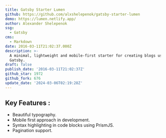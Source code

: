 ```yaml
---
title: Gatsby Starter Lumen
github: https://github.com/alxshelepenok/gatsby-starter-lumen
demo: https://lumen.netlify.app/
author: Alexander Shelepenok
ssg:
  - Gatsby
cms:
  - Markdown
date: 2016-03-11T21:02:37.000Z
description: >-
  A minimal, lightweight and mobile-first starter for creating blogs uses
  Gatsby.
draft: false
publish_date: '2016-03-11T21:02:37Z'
github_star: 1972
github_fork: 676
update_date: '2024-03-06T02:19:28Z'
---
```


## Key Features :

- Beautiful typography.
- Mobile first approach in development.
- Syntax highlighting in code blocks using PrismJS.
- Pagination support.
